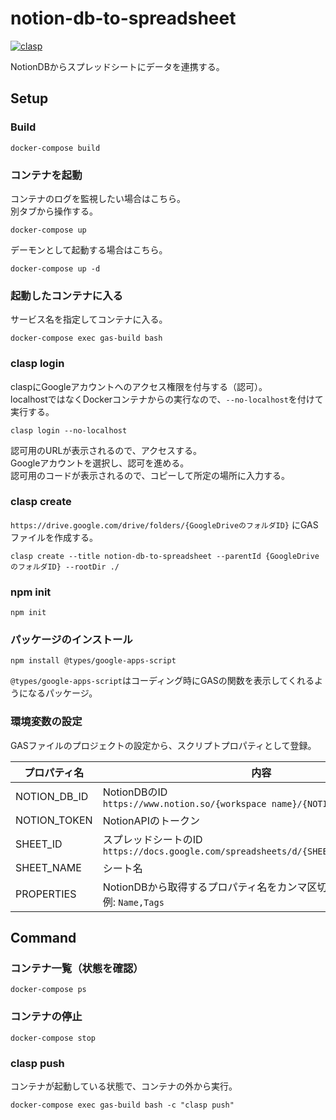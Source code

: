 # notion-db-to-spreadsheet

[![clasp](https://img.shields.io/badge/built%20with-clasp-4285f4.svg)](https://github.com/google/clasp)

NotionDBからスプレッドシートにデータを連携する。

## Setup

### Build
```
docker-compose build
```

### コンテナを起動
コンテナのログを監視したい場合はこちら。  
別タブから操作する。
```
docker-compose up
```

デーモンとして起動する場合はこちら。
```
docker-compose up -d
```

### 起動したコンテナに入る
サービス名を指定してコンテナに入る。
```
docker-compose exec gas-build bash
```

### clasp login
claspにGoogleアカウントへのアクセス権限を付与する（認可）。  
localhostではなくDockerコンテナからの実行なので、`--no-localhost`を付けて実行する。
```
clasp login --no-localhost
```
認可用のURLが表示されるので、アクセスする。  
Googleアカウントを選択し、認可を進める。  
認可用のコードが表示されるので、コピーして所定の場所に入力する。

### clasp create
`https://drive.google.com/drive/folders/{GoogleDriveのフォルダID}`
にGASファイルを作成する。
```
clasp create --title notion-db-to-spreadsheet --parentId {GoogleDriveのフォルダID} --rootDir ./
```

### npm init
```
npm init
```

### パッケージのインストール
```
npm install @types/google-apps-script
```
`@types/google-apps-script`はコーディング時にGASの関数を表示してくれるようになるパッケージ。

### 環境変数の設定
GASファイルのプロジェクトの設定から、スクリプトプロパティとして登録。

| プロパティ名 | 内容 |
| ------------ | - |
| NOTION_DB_ID | NotionDBのID <br> `https://www.notion.so/{workspace name}/{NOTION_DB_ID}?v=...` |
| NOTION_TOKEN | NotionAPIのトークン |
| SHEET_ID     | スプレッドシートのID <br> `https://docs.google.com/spreadsheets/d/{SHEET_ID}/edit#gid=...` |
| SHEET_NAME   | シート名 |
| PROPERTIES   | NotionDBから取得するプロパティ名をカンマ区切りで指定する <br> 例: `Name,Tags` |

## Command

### コンテナ一覧（状態を確認）
```
docker-compose ps
```

### コンテナの停止
```
docker-compose stop
```

### clasp push
コンテナが起動している状態で、コンテナの外から実行。
```
docker-compose exec gas-build bash -c "clasp push"
```
